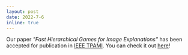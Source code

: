 ```yaml
---
layout: post
date: 2022-7-6
inline: true
---
```


Our paper _"Fast Hierarchical Games for Image Explanations"_ has been accepted for publication in [IEEE TPAMI](https://ieeexplore.ieee.org/xpl/RecentIssue.jsp?punumber=34). You can check it out [here](https://ieeexplore.ieee.org/document/9826424)!
